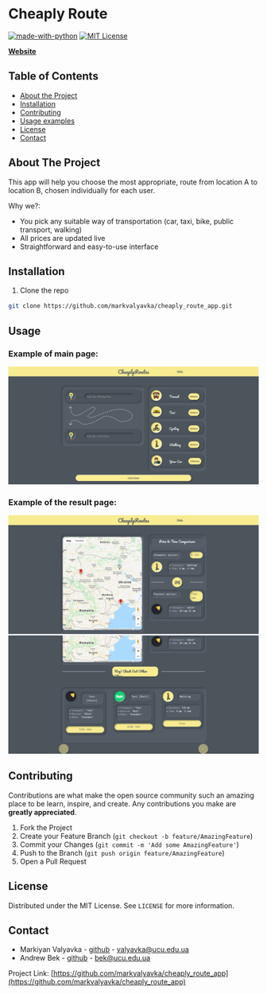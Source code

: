# Cheaply Route
[![made-with-python][made-with-python-shield]][made-with-python-url]
[![MIT License][license-shield]][license-url]

**[Website](https://cheaplyroutes.herokuapp.com/)**




<!-- TABLE OF CONTENTS -->
## Table of Contents

* [About the Project](#about-the-project)
* [Installation](#installation)
* [Contributing](#contributing)
* [Usage examples](#usage)
* [License](#license)
* [Contact](#contact)


<!-- ABOUT THE PROJECT -->
## About The Project

This app will help you choose the most appropriate, route from location A to location B, chosen individually for each user.

Why we?:
* You pick any suitable way of transportation (car, taxi, bike, public transport, walking)
* All prices are updated live
* Straightforward and easy-to-use interface




<!-- INSTALLATION -->
## Installation

1. Clone the repo
```sh
git clone https://github.com/markvalyavka/cheaply_route_app.git
```


<!-- USAGE EXAMPLES -->
## Usage
### Example of main page:
![Приклад головної сторінки](https://github.com/markvalyavka/cheaply_route_app/blob/master/examples/main_page.png)
### Example of the result page:
![Приклад результату](https://github.com/markvalyavka/cheaply_route_app/blob/master/examples/result_page.png)
![Приклад результату](https://github.com/markvalyavka/cheaply_route_app/blob/master/examples/result_page_2.png)




<!-- CONTRIBUTING -->
## Contributing

Contributions are what make the open source community such an amazing place to be learn, inspire, and create. Any contributions you make are **greatly appreciated**.

1. Fork the Project
2. Create your Feature Branch (`git checkout -b feature/AmazingFeature`)
3. Commit your Changes (`git commit -m 'Add some AmazingFeature'`)
4. Push to the Branch (`git push origin feature/AmazingFeature`)
5. Open a Pull Request



<!-- LICENSE -->
## License

Distributed under the MIT License. See `LICENSE` for more information.



<!-- CONTACT -->
## Contact

- Markiyan Valyavka - [github](https://github.com/markvalyavka) - valyavka@ucu.edu.ua
- Andrew Bek - [github](https://github.com/ReyBroncas) - bek@ucu.edu.ua

Project Link: [https://github.com/markvalyavka/cheaply_route_app](https://github.com/markvalyavka/cheaply_route_app)




<!-- MARKDOWN LINKS & IMAGES -->
<!-- https://www.markdownguide.org/basic-syntax/#reference-style-links -->
[made-with-python-shield]: https://img.shields.io/badge/Made%20with-Python-1f425f.svg
[made-with-python-url]: https://www.python.org/
[contributors-shield]: https://img.shields.io/github/contributors/Naereen/StrapDown.js.svg
[contributors-url]: https://github.com/markvalyavka/cheaply_route_app/graphs/contributors
[forks-shield]: https://img.shields.io/github/forks/othneildrew/Best-README-Template.svg?style=flat-square
[forks-url]: https://github.com/othneildrew/Best-README-Template/network/members
[stars-shield]: https://img.shields.io/github/stars/othneildrew/Best-README-Template.svg?style=flat-square
[stars-url]: https://github.com/othneildrew/Best-README-Template/stargazers
[issues-shield]: https://img.shields.io/github/issues/Naereen/StrapDown.js.svg
[issues-url]: https://github.com/markvalyavka/cheaply_route_app/issues
[license-shield]: https://img.shields.io/badge/License-MIT-blue.svg
[license-url]: https://github.com/markvalyavka/cheaply_route_app/blob/master/LICENSE
[product-screenshot]: images/screenshot.png

